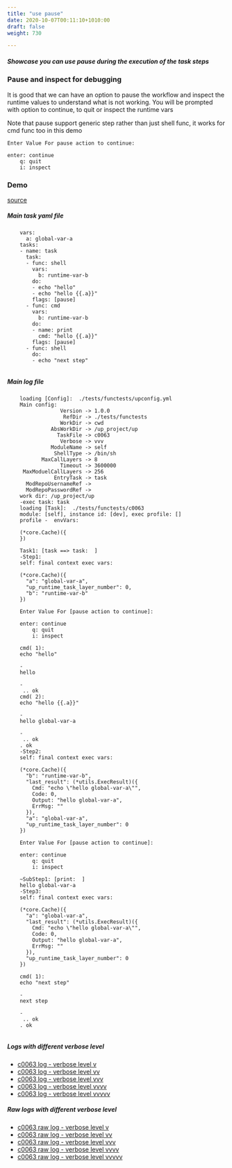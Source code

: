 ```yaml
---
title: "use pause"
date: 2020-10-07T00:11:10+1010:00
draft: false
weight: 730

---
```


##### Showcase you can use pause during the execution of the task steps


### Pause and inspect for debugging


It is good that we can have an option to pause the workflow and inspect the runtime values to understand what is not working. You will be prompted with option to continue, to quit or inspect the runtime vars

Note that pause support generic step rather than just shell func, it works for cmd func too in this demo

```
Enter Value For pause action to continue:

enter: continue
    q: quit
    i: inspect
```











### Demo








[source](https://github.com/upcmd/up/blob/master/tests/functests/c0063.yml)

##### Main task yaml file
```
    vars:
      a: global-var-a
    tasks:
    - name: task
      task:
      - func: shell
        vars:
          b: runtime-var-b
        do:
        - echo "hello"
        - echo "hello {{.a}}"
        flags: [pause]
      - func: cmd
        vars:
          b: runtime-var-b
        do:
        - name: print
          cmd: "hello {{.a}}"
        flags: [pause]
      - func: shell
        do:
        - echo "next step"
    
```
##### Main log file
```
    loading [Config]:  ./tests/functests/upconfig.yml
    Main config:
                 Version -> 1.0.0
                  RefDir -> ./tests/functests
                 WorkDir -> cwd
              AbsWorkDir -> /up_project/up
                TaskFile -> c0063
                 Verbose -> vvv
              ModuleName -> self
               ShellType -> /bin/sh
           MaxCallLayers -> 8
                 Timeout -> 3600000
     MaxModuelCallLayers -> 256
               EntryTask -> task
      ModRepoUsernameRef -> 
      ModRepoPasswordRef -> 
    work dir: /up_project/up
    -exec task: task
    loading [Task]:  ./tests/functests/c0063
    module: [self], instance id: [dev], exec profile: []
    profile -  envVars:
    
    (*core.Cache)({
    })
    
    Task1: [task ==> task:  ]
    -Step1:
    self: final context exec vars:
    
    (*core.Cache)({
      "a": "global-var-a",
      "up_runtime_task_layer_number": 0,
      "b": "runtime-var-b"
    })
    
    Enter Value For [pause action to continue]: 
    
    enter: continue 
        q: quit
        i: inspect
    
    cmd( 1):
    echo "hello"
    
    -
    hello
    
    -
     .. ok
    cmd( 2):
    echo "hello {{.a}}"
    
    -
    hello global-var-a
    
    -
     .. ok
    . ok
    -Step2:
    self: final context exec vars:
    
    (*core.Cache)({
      "b": "runtime-var-b",
      "last_result": (*utils.ExecResult)({
        Cmd: "echo \"hello global-var-a\"",
        Code: 0,
        Output: "hello global-var-a",
        ErrMsg: ""
      }),
      "a": "global-var-a",
      "up_runtime_task_layer_number": 0
    })
    
    Enter Value For [pause action to continue]: 
    
    enter: continue 
        q: quit
        i: inspect
    
    ~SubStep1: [print:  ]
    hello global-var-a
    -Step3:
    self: final context exec vars:
    
    (*core.Cache)({
      "a": "global-var-a",
      "last_result": (*utils.ExecResult)({
        Cmd: "echo \"hello global-var-a\"",
        Code: 0,
        Output: "hello global-var-a",
        ErrMsg: ""
      }),
      "up_runtime_task_layer_number": 0
    })
    
    cmd( 1):
    echo "next step"
    
    -
    next step
    
    -
     .. ok
    . ok
    
```


##### Logs with different verbose level
* [c0063 log - verbose level v](../../logs/c0063_v)
* [c0063 log - verbose level vv](../../logs/c0063_vv)
* [c0063 log - verbose level vvv](../../logs/c0063_vvvv)
* [c0063 log - verbose level vvvv](../../logs/c0063_vvvv)
* [c0063 log - verbose level vvvvv](../../logs/c0063_vvvvv)

##### Raw logs with different verbose level
* [c0063 raw log - verbose level v](../../reflogs/c0063_v.log)
* [c0063 raw log - verbose level vv](../../reflogs/c0063_vv.log)
* [c0063 raw log - verbose level vvv](../../reflogs/c0063_vvv.log)
* [c0063 raw log - verbose level vvvv](../../reflogs/c0063_vvvv.log)
* [c0063 raw log - verbose level vvvvv](../../reflogs/c0063_vvvvv.log)







